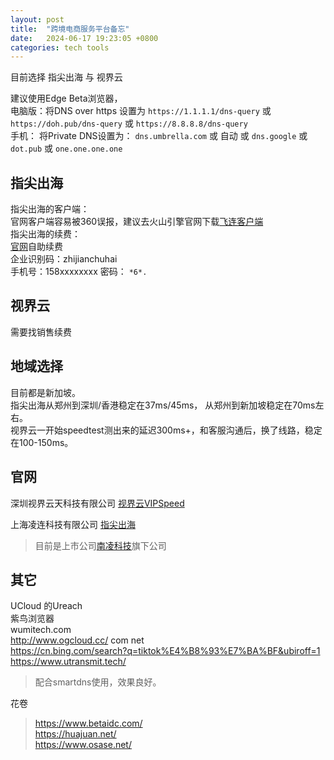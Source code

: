 ```yaml
---
layout: post
title:  "跨境电商服务平台备忘"
date:   2024-06-17 19:23:05 +0800
categories: tech tools
---  
```


目前选择 指尖出海 与 视界云  

建议使用Edge Beta浏览器，  
电脑版：将DNS over https 设置为 `https://1.1.1.1/dns-query` 或 `https://doh.pub/dns-query` 或 `https://8.8.8.8/dns-query`  
手机： 将Private DNS设置为： `dns.umbrella.com` 或 自动 或 `dns.google` 或 `dot.pub` 或 `one.one.one.one`

## 指尖出海  
指尖出海的客户端：  
官网客户端容易被360误报，建议去火山引擎官网下载[飞连客户端](https://www.volcengine.com/product/feilian/download)  
指尖出海的续费：   
[官网](https://www.zhijianchuhai.com/)自助续费  
企业识别码：zhijianchuhai  
手机号：158xxxxxxxx
密码： `*6*.`

## 视界云
需要找销售续费  


## 地域选择  
目前都是新加坡。  
指尖出海从郑州到深圳/香港稳定在37ms/45ms， 从郑州到新加坡稳定在70ms左右。  
视界云一开始speedtest测出来的延迟300ms+，和客服沟通后，换了线路，稳定在100-150ms。


## 官网

深圳视界云天科技有限公司  [视界云VIPSpeed](https://www.vdnlink.cn)  

上海凌连科技有限公司 [指尖出海](https://www.zhijianchuhai.com/)
>目前是上市公司[南凌科技](https://www.nova.net.cn/)旗下公司  

## 其它
UCloud 的Ureach  
紫鸟浏览器  
wumitech.com  
http://www.ogcloud.cc/  com net  
https://cn.bing.com/search?q=tiktok%E4%B8%93%E7%BA%BF&ubiroff=1  
https://www.utransmit.tech/  

> 配合smartdns使用，效果良好。

花卷  
> https://www.betaidc.com/  
https://huajuan.net/  
https://www.osase.net/  

